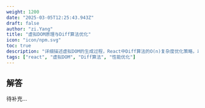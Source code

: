 ```yaml
---
weight: 1200
date: "2025-03-05T12:25:43.943Z"
draft: false
author: "zi.Yang"
title: "虚拟DOM原理与Diff算法优化"
icon: "icon/npm.svg"
toc: true
description: "详细描述虚拟DOM的生成过程，React中Diff算法的O(n)复杂度优化策略，以及`key`属性在列表渲染中的关键作用？"
tags: ["react", "虚拟DOM", "Diff算法", "性能优化"]
---
```


## 解答

待补充...
